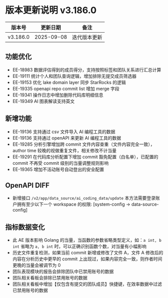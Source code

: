 # 版本更新说明 v3.186.0

| 版本号<br/>   | 更新日期<br/>   | 备注<br/>         |
| ------------- | --------------- | ----------------- |
| v3.186.0<br/> | 2025-09-08<br/> | 迭代版本更新<br/> |

## 功能优化

- EE-18983 数据评估得到的成员得分，支持按照标签和团队关系进行汇总计算
- EE-19111  统计个人和团队查询逻辑，增加排除无提交成员筛选器
- EE-19153 优化 lake domain layer 同步 StarRocks 的逻辑
- EE-19335  openapi repo commit list 增加 merge 字段
- EE-19341  操作日志中增加删除代码库明细信息
- EE-19349  AI 图表解读支持英文

## 新增功能

- EE-19136  支持通过 csv 文件导入 AI 编程工具的数据
- EE-19136  支持通过 openAPI 来更新 AI 编程工具的数据
- EE-19285 分析引擎增加跨 commit 文件内容查重（文件内容完全一致），author time 较晚的视做重复文件，相关修改不计当量
- EE-19291  在代码库分析配置下增加 commit 豁免配置（白名单），已配置的 commit 不再受 commit 级别的当量调整规则影响
- EE-19365  增加不活动账号自动登出的安全配置

## OpenAPI DIFF

- 新增接口 `/v2/app/data_source/ai_coding_data/update` 本方法需要登录账户拥有至少以下一个 workspace 的权限: [system-config -> data-source-config]

## 指标数据变化

- 此 AE 版本影响 Golang 的当量，当函数的参数省略类型定义，如：`a int, b int` 省略为 `a, b int` 时，可以正确识别函数个数，对当量有小幅影响
- 历史文件重复检测，如果当前 commit 新增或修改了文件 A，文件 A 修改后的内容在分析历史中更早的 commit 上出现过，如果内容完全一致，则作者时间更晚的当量会被调节为 0
- 团队表现模块的报告会排除团队中已禁用账号的数据
- 团队相关看板会排除已禁用账号的数据
- 团队相关看板中增加【仅包含有提交的团队成员】快捷键，在效率数据中过滤已禁用账号的数据

